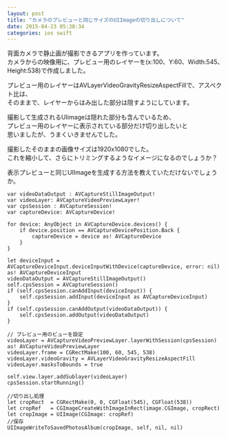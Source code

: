 ```yaml
---
layout: post
title: "カメラのプレビューと同じサイズのUIImageの切り出しについて"
date: 2015-04-23 05:38:34
categories: ios swift
---
```

<p>背面カメラで静止画が撮影できるアプリを作っています。<br>
カメラからの映像用に、プレビュー用のレイヤーを(x:100、Y:60、Width:545、Height:538)で作成しました。</p>

<p>プレビュー用のレイヤーはAVLayerVideoGravityResizeAspectFillで、アスペクト比は、<br>
そのままで、レイヤーからはみ出した部分は隠すようにしています。</p>

<p>撮影して生成されるUIimageは隠れた部分も含んでいるため、<br>
プレビュー用のレイヤーに表示されている部分だけ切り出したいと<br>
思いましたが、うまくいきませんでした。</p>

<p>撮影したそのままの画像サイズは1920x1080でした。<br>
これを縮小して、さらにトリミングするようなイメージになるのでしょうか？</p>

<p>表示プレビューと同じUIImageを生成する方法を教えていただけないでしょうか。</p>

<pre><code>var videoDataOutput : AVCaptureStillImageOutput!
var videoLayer: AVCaptureVideoPreviewLayer!
var cpsSession : AVCaptureSession!
var captureDevice: AVCaptureDevice!

for device: AnyObject in AVCaptureDevice.devices() {
    if device.position == AVCaptureDevicePosition.Back {
        captureDevice = device as! AVCaptureDevice
    }
}

let deviceInput = AVCaptureDeviceInput.deviceInputWithDevice(captureDevice, error: nil) as! AVCaptureDeviceInput
videoDataOutput = AVCaptureStillImageOutput()
self.cpsSession = AVCaptureSession()
if (self.cpsSession.canAddInput(deviceInput)) {
    self.cpsSession.addInput(deviceInput as AVCaptureDeviceInput)
}
if (self.cpsSession.canAddOutput(videoDataOutput)) {
    self.cpsSession.addOutput(videoDataOutput)
}

// プレビュー用のビューを設定
videoLayer = AVCaptureVideoPreviewLayer.layerWithSession(cpsSession) as! AVCaptureVideoPreviewLayer
videoLayer.frame = CGRectMake(100, 60, 545, 538)
videoLayer.videoGravity = AVLayerVideoGravityResizeAspectFill
videoLayer.masksToBounds = true

self.view.layer.addSublayer(videoLayer)
cpsSession.startRunning()

//切り出し処理
let cropRect  = CGRectMake(0, 0, CGFloat(545), CGFloat(538))
let cropRef   = CGImageCreateWithImageInRect(image.CGImage, cropRect)
let cropImage = UIImage(CGImage: cropRef)
//保存
UIImageWriteToSavedPhotosAlbum(cropImage, self, nil, nil)
</code></pre>
